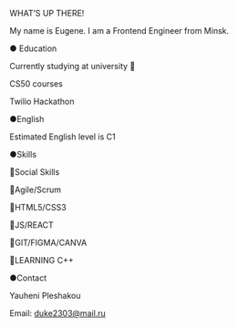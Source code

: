 WHAT’S UP THERE!

My name is Eugene. I am a Frontend Engineer from Minsk.

● Education

Currently studying at university 🏢

CS50 courses

Twilio Hackathon

●English

Estimated English level is C1

●Skills

🔹Social Skills

🔹Agile/Scrum

🔹HTML5/CSS3

🔹JS/REACT

🔹GIT/FIGMA/CANVA

🔹LEARNING C++

●Contact

Yauheni Pleshakou

Email: duke2303@mail.ru
